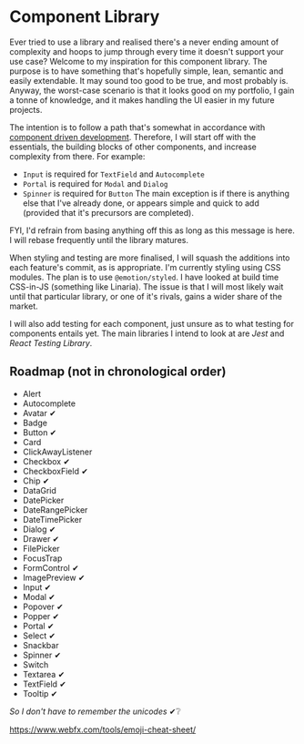# Component Library

Ever tried to use a library and realised there's a never ending amount of complexity and hoops to jump through every time it doesn't support your use case? Welcome to my inspiration for this component library. The purpose is to have something that's hopefully simple, lean, semantic and easily extendable. It may sound too good to be true, and most probably is. Anyway, the worst-case scenario is that it looks good on my portfolio, I gain a tonne of knowledge, and it makes handling the UI easier in my future projects.

The intention is to follow a path that's somewhat in accordance with [component driven development](https://www.componentdriven.org/). Therefore, I will start off with the essentials, the building blocks of other components, and increase complexity from there. For example:

-   `Input` is required for `TextField` and `Autocomplete`
-   `Portal` is required for `Modal` and `Dialog`
-   `Spinner` is required for `Button`
    The main exception is if there is anything else that I've already done, or appears simple and quick to add (provided that it's precursors are completed).

FYI, I'd refrain from basing anything off this as long as this message is here. I will rebase frequently until the library matures.

When styling and testing are more finalised, I will squash the additions into each feature's commit, as is appropriate. I'm currently styling using CSS modules. The plan is to use `@emotion/styled`. I have looked at build time CSS-in-JS (something like Linaria). The issue is that I will most likely wait until that particular library, or one of it's rivals, gains a wider share of the market.

I will also add testing for each component, just unsure as to what testing for components entails yet. The main libraries I intend to look at are _Jest_ and _React Testing Library_.

## Roadmap (not in chronological order)

-   Alert
-   Autocomplete
-   Avatar ✔
-   Badge
-   Button ✔
-   Card
-   ClickAwayListener
-   Checkbox ✔
-   CheckboxField ✔
-   Chip ✔
-   DataGrid
-   DatePicker
-   DateRangePicker
-   DateTimePicker
-   Dialog ✔
-   Drawer ✔
-   FilePicker
-   FocusTrap
-   FormControl ✔
-   ImagePreview ✔
-   Input ✔
-   Modal ✔
-   Popover ✔
-   Popper ✔
-   Portal ✔
-   Select ✔
-   Snackbar
-   Spinner ✔
-   Switch
-   Textarea ✔
-   TextField ✔
-   Tooltip ✔

_So I don't have to remember the unicodes_ ✔❔

https://www.webfx.com/tools/emoji-cheat-sheet/
